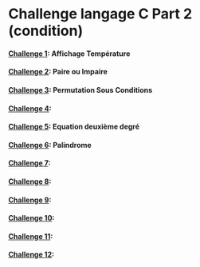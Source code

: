 # Challenge langage C Part 2 (condition)

#### **[Challenge 1](https://github.com/Boutainaelatbaoui/SAS-S1-condition/tree/master/challenge-1): Affichage Température**
#### **[Challenge 2](https://github.com/Boutainaelatbaoui/SAS-S1-condition/tree/master/challenge-2): Paire ou Impaire**
#### **[Challenge 3](https://github.com/Boutainaelatbaoui/SAS-S1-condition/tree/master/challenge-3): Permutation Sous Conditions**
#### **[Challenge 4](https://github.com/Boutainaelatbaoui/SAS-S1-condition/tree/master/challenge-4):**
#### **[Challenge 5](https://github.com/Boutainaelatbaoui/SAS-S1-condition/tree/master/challenge-5): Equation deuxième degré**
#### **[Challenge 6](https://github.com/Boutainaelatbaoui/SAS-S1-condition/tree/master/challenge-6): Palindrome**
#### **[Challenge 7](https://github.com/Boutainaelatbaoui/SAS-S1-condition/tree/master/challenge-7):**
#### **[Challenge 8](https://github.com/Boutainaelatbaoui/SAS-S1-condition/tree/master/challenge-8):**
#### **[Challenge 9](https://github.com/Boutainaelatbaoui/SAS-S1-condition/tree/master/challenge-9):**
#### **[Challenge 10](https://github.com/Boutainaelatbaoui/SAS-S1-condition/tree/master/challenge-10):**
#### **[Challenge 11](https://github.com/Boutainaelatbaoui/SAS-S1-condition/tree/master/challenge-11):**
#### **[Challenge 12](https://github.com/Boutainaelatbaoui/SAS-S1-condition/tree/master/challenge-12):**